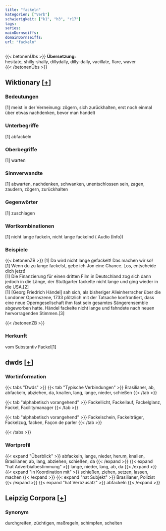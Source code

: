 ```yaml
---
title: "fackeln"
kategorien: ["Verb"]
schwierigkeit: ["k1", "h3", "r17"]
tags:
series:
mainDornseiffs:
domainDornseiffs:
url: "fackeln"
---
```


{{< betonenÜbs >}}
**Übersetzung:**  
hesitate, shilly-shally, dillydally, dilly-dally, vacillate, flare, waver  
{{< /betonenÜbs >}}

## Wiktionary [[+](https://de.wiktionary.org/wiki/fackeln)]

### Bedeutungen
[1] meist in der Verneinung: zögern, sich zurückhalten, erst noch einmal über etwas nachdenken, bevor man handelt  

### Unterbegriffe
[1] abfackeln  

### Oberbegriffe
[1] warten  

### Sinnverwandte
[1] abwarten, nachdenken, schwanken, unentschlossen sein, zagen, zaudern, zögern, zurückhalten  

### Gegenwörter
[1] zuschlagen  

### Wortkombinationen
[1] nicht lange fackeln, nicht lange fackelnd ( Audio (Info))  

### Beispiele
{{< betonenZB >}}
[1] Da wird nicht lange gefackelt! Das machen wir so!  
[1] Wenn du zu lange fackelst, gebe ich Jon eine Chance. Los, entscheide dich jetzt!  
[1] Die Finanzierung für einen dritten Film in Deutschland zog sich dann jedoch in die Länge, der Stuttgarter fackelte nicht lange und ging wieder in die USA.[2]  
[1] [Georg Friedrich Händel] sah sich, als bisheriger Alleinherrscher über die Londoner Opernszene, 1733 plötzlich mit der Tatsache konfrontiert, dass eine neue Operngesellschaft ihm fast sein gesamtes Sängerensemble abgeworben hatte. Händel fackelte nicht lange und fahndete nach neuen hervorragenden Stimmen.[3]  

{{< /betonenZB >}}
### Herkunft
vom Substantiv Fackel[1]  



## dwds [[+](https://www.dwds.de/wb/fackeln)]

### Wortinformation
{{< tabs "Dwds" >}}
{{< tab "Typische Verbindungen" >}}
Brasilianer, ab, abfackeln, abziehen, da, knallen, lang, lange, nieder, schießen
{{< /tab >}}

{{< tab "alphabetisch vorangehend" >}}
Fackellicht, Fackellauf, Fackelglanz, Fackel, Facilitymanager
{{< /tab >}}

{{< tab "alphabetisch vorangehend" >}}
Fackelschein, Fackelträger, Fackelzug, facken, Façon de parler
{{< /tab >}}

{{< /tabs >}}

### Wortprofil
{{< expand "Überblick" >}} abfackeln, lange, nieder, herum, knallen, Brasilianer, ab, lang, abziehen, schießen, da {{< /expand >}}
{{< expand "hat Adverbialbestimmung" >}} lange, nieder, lang, ab, da {{< /expand >}}
{{< expand "in Koordination mit" >}} schießen, ziehen, setzen, lassen, machen {{< /expand >}}
{{< expand "hat Subjekt" >}} Brasilianer, Polizist {{< /expand >}}
{{< expand "hat Verbzusatz" >}} abfackeln {{< /expand >}}

## Leipzig Corpora [[+](https://corpora.uni-leipzig.de/en/res?word=fackeln&corpusId=deu_newscrawl-public_2018)]


### Synonym
durchgreifen, züchtigen, maßregeln, schimpfen, schelten


